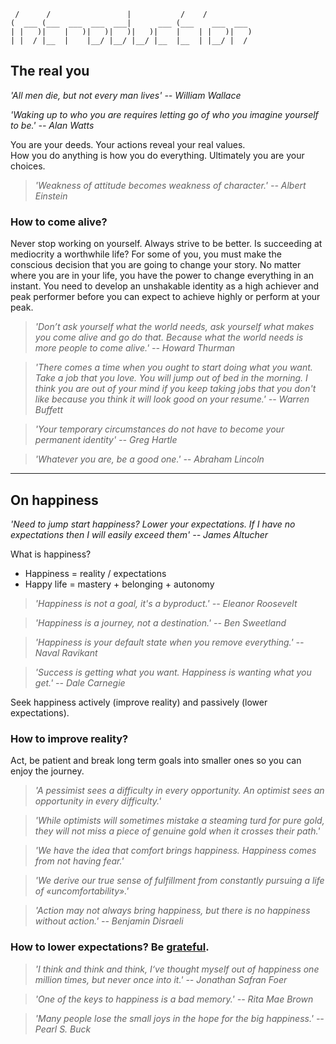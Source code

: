 
                                                      
	 /      /                 |           /    /          
	(  ___ (___  ___  ___  ___|      ___ (___    ___  ___ 
	| |   )|    |   )|   )|   )|   )|    |    | |   )|   )
	| |  / |__  |    |__/ |__/ |__/ |__  |__  | |__/ |  / 
		

## The real you

*'All men die, but not every man lives' -- William Wallace*

*'Waking up to who you are requires letting go of who you imagine yourself to be.' -- Alan Watts*

You are your deeds. Your actions reveal your real values.  
How you do anything is how you do everything. Ultimately you are your choices.

> *'Weakness of attitude becomes weakness of character.' -- Albert Einstein*
  
### How to come alive?

Never stop working on yourself. Always strive to be better. Is succeeding at mediocrity a worthwhile life? For some of you, you must make the conscious decision that you are going to change your story. No matter where you are in your life, you have the power to change everything in an instant. You need to develop an unshakable identity as a high achiever and peak performer before you can expect to achieve highly or perform at your peak.

> *'Don’t ask yourself what the world needs, ask yourself what makes you come alive and go do that. Because what the world needs is more people to come alive.' -- Howard Thurman*

> *'There comes a time when you ought to start doing what you want. Take a job that you love. You will jump out of bed in the morning. I think you are out of your mind if you keep taking jobs that you don't like because you think it will look good on your resume.' -- Warren Buffett*

> *'Your temporary circumstances do not have to become your permanent identity' -- Greg Hartle*

> *'Whatever you are, be a good one.' -- Abraham Lincoln*

<!--
> *'Tomorrow, you promise yourself, will be different, yet, tomorrow is too often a repetition of today.' -- James T. McKay*
There is no coming to consciousness without pain. People will do anything, no matter how absurd, in order to avoid facing their own soul.
to be real you need to be vulnerable
> *'Do you want to know who you are? Don't ask. Act! Action will delineate and define you.' -- Thomas Jefferson*
-->




---
## On happiness

*'Need to jump start happiness? Lower your expectations. If I have no expectations then I will easily exceed them' -- James Altucher*

What is happiness?

- Happiness = reality / expectations  
- Happy life = mastery + belonging + autonomy

> *'Happiness is not a goal, it's a byproduct.' -- Eleanor Roosevelt*

> *'Happiness is a journey, not a destination.' -- Ben Sweetland*

> *'Happiness is your default state when you remove everything.' -- Naval Ravikant*

> *'Success is getting what you want. Happiness is wanting what you get.' -- Dale Carnegie*

Seek happiness actively (improve reality) and passively (lower expectations).

### How to improve reality?

Act, be patient and break long term goals into smaller ones so you can enjoy the journey.

> *'A pessimist sees a difficulty in every opportunity. An optimist sees an opportunity in every difficulty.'*

> *'While optimists will sometimes mistake a steaming turd for pure gold, they will not miss a piece of genuine gold when it crosses their path.'*

> *'We have the idea that comfort brings happiness. Happiness comes from not having fear.'*

> *'We derive our true sense of fulfillment from constantly pursuing a life of «uncomfortability».'*

> *'Action may not always bring happiness, but there is no happiness without action.' -- Benjamin Disraeli*

### How to lower expectations? Be [grateful]().

> *'I think and think and think, I‘ve thought myself out of happiness one million times, but never once into it.' -- Jonathan Safran Foer*

> *'One of the keys to happiness is a bad memory.' -- Rita Mae Brown*

> *'Many people lose the small joys in the hope for the big happiness.' -- Pearl S. Buck*

<!--
“The rise is always better than the peak.” -- Jim Jefferies
It's a mountain of a dream and a mile-high climb to the top. And what it took me a long time to discover is that I didn't like ot climb much. I just liked to imagine the summit.

It’s quite liberating to understand reality as a construction.  
High expectations make you miserable, expectations nowadays are more and more triggered by top of hierarchy being more exposed.

- Anchor yourself -- remember who you are, the things you are good at, even when completely different thing. authentic self is a state
- Encourage people to think in terms of probabilities. You cant guarantee good outcome, you can is maximise the chances
- Focus on internal fulfillment not external success
- Happiness is outside of my comfort zone.
- Happiness comes from autonomy not money.
- Love, sucess and happiness are a byproduct
- Persistence + Love = Abundance
- Regrets of the dying: Don't ignore your dreams; don't work too much; say what you think; cultivate friendships; be happy.
- In the absence of such an outlet, masculine energy collapses. Men lose their sense of drive, purpose, and self-respect, and their standards, hardihood, and discipline atrophy. A slide into restlessness, vice, malaise, and outright depression is often the result.
- I’m a straight capitalist-meritocratist, entirely driven by gratitude.

> *'The minute you're satisfied with where you are, you aren't there anymore.' -- Tony Gwynn*
> *'When I let go of what I am, I become what I might be. When I let go of what I have, I receive what I need.'*
> *'What the superior man seeks is in himself; what the small man seeks is in others.' -- Confucius*
{{fazer links para quase todo o livro, se e introducao devia estar relacionado com o resto}}

If You Aren’t Happy on the Journey You Won’t Be Happy at the Destination
If you cannot learn to be happy while you are building your business, you will not be happy when you sell it for $10 million.
-->